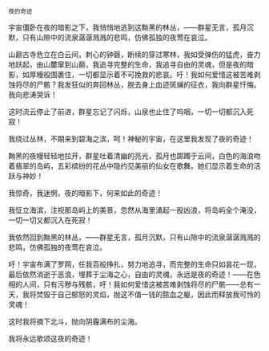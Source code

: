     夜的奇迹 

   宇宙僵卧在夜的暗影之下，我悄悄地逃到这黝黑的林丛，——群星无言，孤月沉默，只有山隙中的流泉潺潺溅溅的悲鸣，仿佛孤独的夜莺在哀泣。

   山巅古寺危立在白云间，刺心的钟磬，断续的穿过寒林，我如受弹伤的猛虎，奋力地跃起，由山麓窜到山巅，我追寻完整的生命，我追寻自由的灵魂，但是夜的暗影，如厚幔般围裹住，一切都显示着不可挽救的悲哀。吁！我如何爱惜这被苦难剥蚀将尽的尸骸？我发狂似的奔回林丛，脱去身上血迹斑斓的征衣，我向群星忏悔。我向悲涛哭诉！

   这时流云停止了前进，群星忘记了闪烁，山泉也止住了呜咽，一切一切都沉入死寂！

   我绕过丛林，不期来到碧海之滨，呵！神秘的宇宙，在这里我发现了夜的奇迹！

   黝黑的夜幔轻轻地拉开，群星吐着清幽的亮光，孤月也踯躅于云间，白色的海浪吻着翡翠的岛屿，五彩缤纷的花丛中隐约见美丽的仙女在歌舞。她们显示着生命的活跃与神妙！

   我惊奇，我迷惘，夜的暗影下，何来如此的奇迹！

   我怔立海滨，注视那岛屿上的美景，忽然从海里涌起一股凶浪，将岛屿全个淹没，一切一切又都沉入在死寂！

   我依然回到黝黑的林丛，——群星无言，孤月沉默，只有山隙中的流泉潺潺溅溅的悲鸣，仿佛孤独的夜莺在哀泣。

   吁！宇宙布满了罗网，任我百般挣扎，努力地追寻，而完整的生命只如昙花一现，最后依然消逝于恶浪，埋葬于尘海之心，自由的灵魂，永远是夜的奇迹！——在色相的人间，只有污秽与残骸，吁！我如何爱惜这被苦难剥蚀将尽的尸骸——总有一天，我将焚毁于自己郁怒的灵焰，抛这不值一钱的脓血之躯，因此而释放我可怜的灵魂！

   这时我将摘下北斗，抛向阴霾满布的尘海。

   我将永远歌颂这夜的奇迹！

